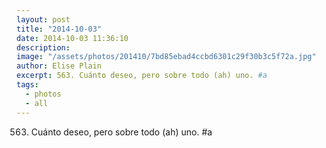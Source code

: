```yaml
---
layout: post
title: "2014-10-03"
date: 2014-10-03 11:36:10
description: 
image: "/assets/photos/201410/7bd85ebad4ccbd6301c29f30b3c5f72a.jpg"
author: Elise Plain
excerpt: 563. Cuánto deseo, pero sobre todo (ah) uno. #a
tags: 
  - photos
  - all
---
```


563. Cuánto deseo, pero sobre todo (ah) uno. #a
<p></p>
